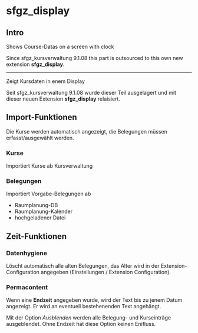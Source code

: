 # sfgz_display
## Intro
Shows Course-Datas on a screen with clock

Since sfgz_kursverwaltung 9.1.08 this part is outsourced to this own new extension **sfgz_display**.

---

Zeigt Kursdaten in enem Display

Seit sfgz_kursverwaltung 9.1.08 wurde dieser Teil ausgelagert und mit dieser neuen Extension **sfgz_display** relaisiert.

## Import-Funktionen
Die Kurse werden automatisch angezeigt, die Belegungen müssen erfasst/ausgewählt werden.

### Kurse
Importiert Kurse ab Kursverwaltung
### Belegungen
Importiert Vorgabe-Belegungen ab 
- Raumplanung-DB
- Raumplanung-Kalender
- hochgeladener Datei


## Zeit-Funktionen

### Datenhygiene
Löscht automatisch alle alten Belegungen, das Alter wird in der Extension-Configuration angegeben (Einstellungen / Extension Configuration).

### Permacontent
Wenn eine **Endzeit** angegeben wurde, wird der Text bis zu jenem Datum angezeigt. Er wird an eventuell bestehenenden Text angehängt. 

Mit der Option *Ausblenden* werden alle Belegung- und Kurseinträge ausgeblendet. Ohne Endzeit hat diese Option keinen Enifluss.
